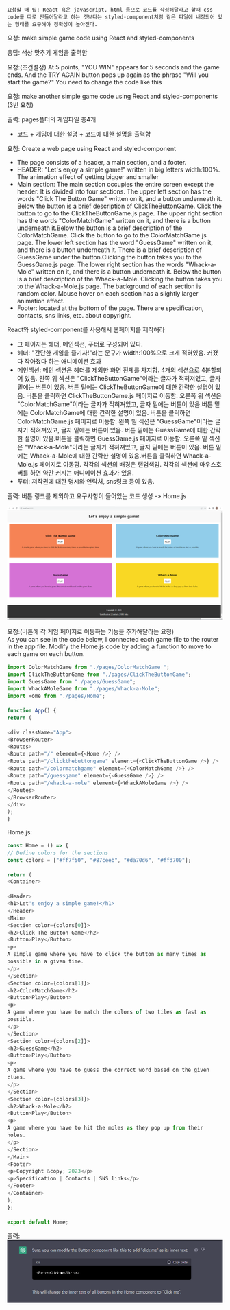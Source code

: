 ```
요청할 때 팁: React 혹은 javascript, html 등으로 코드를 작성해달라고 할때 css code를 따로 만들어달라고 하는 것보다는 styled-component처럼 같은 파일에 내장되어 있는 형태를 요구해야 정확성이 높아진다.
```

요청:
make simple game code using React and styled-components

응답:
색상 맞추기 게임을 출력함

요청:(조건설정)
At 5 points, "YOU WIN" appears for 5 seconds and the game ends. And the TRY AGAIN button pops up again as the phrase "Will you start the game?" You need to change the code like this

요청:
make another simple game code using React and styled-components
(3번 요청)

출력:
pages폴더의 게임파일 총4개

- 코드 + 게임에 대한 설명 + 코드에 대한 설명을 출력함

요청:
Create a web page using React and styled-component

- The page consists of a header, a main section, and a footer.
- HEADER: "Let's enjoy a simple game!" written in big letters width:100%. The animation effect of getting bigger and smaller
- Main section: The main section occupies the entire screen except the header. It is divided into four sections. The upper left section has the words "Click The Button Game" written on it, and a button underneath it. Below the button is a brief description of ClickTheButtonGame. Click the button to go to the ClickTheButtonGame.js page. The upper right section has the words "ColorMatchGame" written on it, and there is a button underneath it.Below the button is a brief description of the ColorMatchGame. Click the button to go to the ColorMatchGame.js page. The lower left section has the word "GuessGame" written on it, and there is a button underneath it. There is a brief description of GuessGame under the button.Clicking the button takes you to the GuessGame.js page. The lower right section has the words "Whack-a-Mole" written on it, and there is a button underneath it. Below the button is a brief description of the Whack-a-Mole. Clicking the button takes you to the Whack-a-Mole.js page. The background of each section is random color. Mouse hover on each section has a slightly larger animation effect.
- Footer: located at the bottom of the page. There are specification, contacts, sns links, etc. about copyright.

React와 styled-component를 사용해서 웹페이지를 제작해라

- 그 페이지는 헤더, 메인섹션, 푸터로 구성되어 있다.
- 헤더: "간단한 게임을 즐기자!"라는 문구가 width:100%으로 크게 적혀있음. 커졌다 작아졌다 하는 애니메이션 효과
- 메인섹션: 메인 섹션은 헤더를 제외한 화면 전체를 차지함. 4개의 섹션으로 4분할되어 있음. 왼쪽 위 섹션은 "ClickTheButtonGame"이라는 글자가 적혀져있고, 글자 밑에는 버튼이 있음. 버튼 밑에는 ClickTheButtonGame에 대한 간략한 설명이 있음. 버튼을 클릭하면 ClickTheButtonGame.js 페이지로 이동함. 오른쪽 위 섹션은 "ColorMatchGame"이라는 글자가 적혀져있고, 글자 밑에는 버튼이 있음.버튼 밑에는 ColorMatchGame에 대한 간략한 설명이 있음. 버튼을 클릭하면 ColorMatchGame.js 페이지로 이동함. 왼쪽 밑 섹션은 "GuessGame"이라는 글자가 적혀져있고, 글자 밑에는 버튼이 있음. 버튼 밑에는 GuessGame에 대한 간략한 설명이 있음.버튼을 클릭하면 GuessGame.js 페이지로 이동함. 오른쪽 밑 섹션은 "Whack-a-Mole"이라는 글자가 적혀져있고, 글자 밑에는 버튼이 있음. 버튼 밑에는 Whack-a-Mole에 대한 간략한 설명이 있음.버튼을 클릭하면 Whack-a-Mole.js 페이지로 이동함. 각각의 섹션의 배경은 랜덤색임. 각각의 섹션에 마우스호버를 하면 약간 커지는 애니메이션 효과가 있음.
- 푸터: 저작권에 대한 명시와 연락처, sns링크 등이 있음.

출력:
버튼 링크를 제외하고 요구사항이 들어있는 코드 생성 -> Home.js

![캡쳐](/src/images/image1.PNG)

요청:(버튼에 각 게임 페이지로 이동하는 기능을 추가해달라는 요청)    
As you can see in the code below, I connected each game file to the router in the app file. Modify the Home.js code by adding a function to move to each game on each button.

```javascript
import ColorMatchGame from "./pages/ColorMatchGame ";
import ClickTheButtonGame from "./pages/ClickTheButtonGame";
import GuessGame from "./pages/GuessGame";
import WhackAMoleGame from "./pages/Whack-a-Mole";
import Home from "./pages/Home";

function App() {
return (

<div className="App">
<BrowserRouter>
<Routes>
<Route path="/" element={<Home />} />
<Route path="/clickthebuttongame" element={<ClickTheButtonGame />} />
<Route path="/colormatchgame" element={<ColorMatchGame />} />
<Route path="/guessgame" element={<GuessGame />} />
<Route path="/whack-a-mole" element={<WhackAMoleGame />} />
</Routes>
</BrowserRouter>
</div>
);
}
```
Home.js:
```javascript
const Home = () => {
// Define colors for the sections
const colors = ["#ff7f50", "#87ceeb", "#da70d6", "#ffd700"];

return (
<Container>

<Header>
<h1>Let's enjoy a simple game!</h1>
</Header>
<Main>
<Section color={colors[0]}>
<h2>Click The Button Game</h2>
<Button>Play</Button>
<p>
A simple game where you have to click the button as many times as
possible in a given time.
</p>
</Section>
<Section color={colors[1]}>
<h2>ColorMatchGame</h2>
<Button>Play</Button>
<p>
A game where you have to match the colors of two tiles as fast as
possible.
</p>
</Section>
<Section color={colors[2]}>
<h2>GuessGame</h2>
<Button>Play</Button>
<p>
A game where you have to guess the correct word based on the given
clues.
</p>
</Section>
<Section color={colors[3]}>
<h2>Whack-a-Mole</h2>
<Button>Play</Button>
<p>
A game where you have to hit the moles as they pop up from their
holes.
</p>
</Section>
</Main>
<Footer>
<p>Copyright &copy; 2023</p>
<p>Specification | Contacts | SNS links</p>
</Footer>
</Container>
);
};

export default Home;
```
출력:
![캡쳐](/src/images/image2.PNG)
